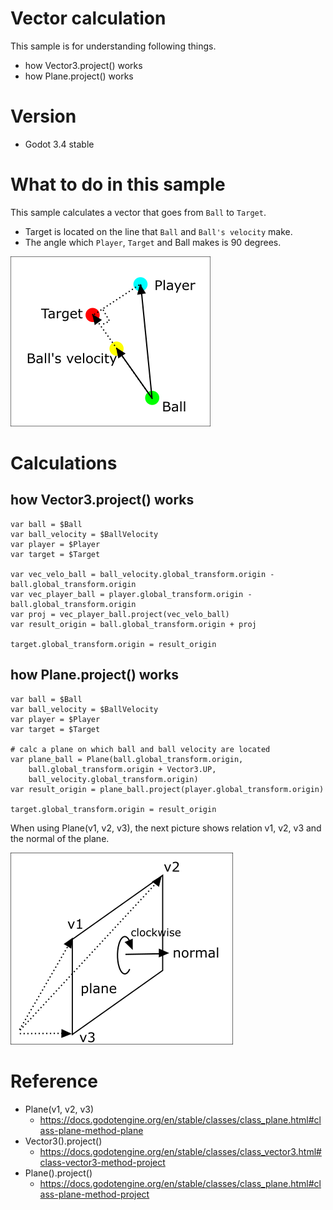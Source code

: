 # Vector calculation

This sample is for understanding following things.

- how Vector3.project() works
- how Plane.project() works

# Version

- Godot 3.4 stable

# What to do in this sample

This sample calculates a vector that goes from ```Ball``` to ```Target```.

- Target is located on the line that ```Ball``` and ```Ball's velocity``` make.
- The angle which ```Player```, ```Target``` and Ball makes is 90 degrees.


![picture](./svg/explanation.png)

# Calculations

## how Vector3.project() works

```
var ball = $Ball
var ball_velocity = $BallVelocity
var player = $Player
var target = $Target

var vec_velo_ball = ball_velocity.global_transform.origin - ball.global_transform.origin
var vec_player_ball = player.global_transform.origin - ball.global_transform.origin
var proj = vec_player_ball.project(vec_velo_ball)
var result_origin = ball.global_transform.origin + proj

target.global_transform.origin = result_origin
```

## how Plane.project() works

```
var ball = $Ball
var ball_velocity = $BallVelocity
var player = $Player
var target = $Target

# calc a plane on which ball and ball velocity are located
var plane_ball = Plane(ball.global_transform.origin,
    ball.global_transform.origin + Vector3.UP,
    ball_velocity.global_transform.origin)
var result_origin = plane_ball.project(player.global_transform.origin)

target.global_transform.origin = result_origin
```

When using Plane(v1, v2, v3), the next picture shows relation
v1, v2, v3 and the normal of the plane.

![picture](./svg/plane.png)


# Reference

- Plane(v1, v2, v3)
    - https://docs.godotengine.org/en/stable/classes/class_plane.html#class-plane-method-plane
- Vector3().project()
    - https://docs.godotengine.org/en/stable/classes/class_vector3.html#class-vector3-method-project
- Plane().project()
    - https://docs.godotengine.org/en/stable/classes/class_plane.html#class-plane-method-project
